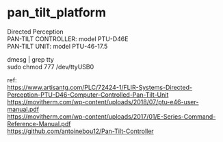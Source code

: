 # pan_tilt_platform  

Directed Perception  
PAN-TILT CONTROLLER: model PTU-D46E  
PAN-TILT UNIT: model PTU-46-17.5  

dmesg | grep tty  
sudo chmod 777 /dev/ttyUSB0  

ref:  
https://www.artisantg.com/PLC/72424-1/FLIR-Systems-Directed-Perception-PTU-D46-Computer-Controlled-Pan-Tilt-Unit   
https://movitherm.com/wp-content/uploads/2018/07/ptu-e46-user-manual.pdf  
https://movitherm.com/wp-content/uploads/2017/01/E-Series-Command-Reference-Manual.pdf  
https://github.com/antoinebou12/Pan-Tilt-Controller  
